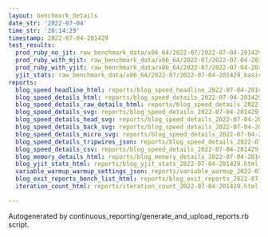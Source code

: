 ```yaml
---
layout: benchmark_details
date_str: '2022-07-04'
time_str: '20:14:29'
timestamp: 2022-07-04-201429
test_results:
  prod_ruby_no_jit: raw_benchmark_data/x86_64/2022-07/2022-07-04-201429_basic_benchmark_prod_ruby_no_jit.json
  prod_ruby_with_mjit: raw_benchmark_data/x86_64/2022-07/2022-07-04-201429_basic_benchmark_prod_ruby_with_mjit.json
  prod_ruby_with_yjit: raw_benchmark_data/x86_64/2022-07/2022-07-04-201429_basic_benchmark_prod_ruby_with_yjit.json
  yjit_stats: raw_benchmark_data/x86_64/2022-07/2022-07-04-201429_basic_benchmark_yjit_stats.json
reports:
  blog_speed_headline_html: reports/blog_speed_headline_2022-07-04-201429.html
  blog_speed_details_html: reports/blog_speed_details_2022-07-04-201429.html
  blog_speed_details_raw_details_html: reports/blog_speed_details_2022-07-04-201429.raw_details.html
  blog_speed_details_svg: reports/blog_speed_details_2022-07-04-201429.svg
  blog_speed_details_head_svg: reports/blog_speed_details_2022-07-04-201429.head.svg
  blog_speed_details_back_svg: reports/blog_speed_details_2022-07-04-201429.back.svg
  blog_speed_details_micro_svg: reports/blog_speed_details_2022-07-04-201429.micro.svg
  blog_speed_details_tripwires_json: reports/blog_speed_details_2022-07-04-201429.tripwires.json
  blog_speed_details_csv: reports/blog_speed_details_2022-07-04-201429.csv
  blog_memory_details_html: reports/blog_memory_details_2022-07-04-201429.html
  blog_yjit_stats_html: reports/blog_yjit_stats_2022-07-04-201429.html
  variable_warmup_warmup_settings_json: reports/variable_warmup_2022-07-04-201429.warmup_settings.json
  blog_exit_reports_bench_list_html: reports/blog_exit_reports_2022-07-04-201429.bench_list.html
  iteration_count_html: reports/iteration_count_2022-07-04-201429.html

---
```

Autogenerated by continuous_reporting/generate_and_upload_reports.rb script.
